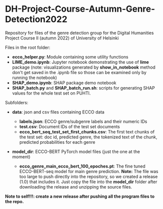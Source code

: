 # DH-Project-Course-Autumn-Genre-Detection2022
Repository for files of the genre detection group for the Digital Humanities Project Course II (autumn 2022) of University of Helsinki

Files in the root folder:

- **ecco_helper.py**: Module containing some utility functions
- **LIME_demo.ipynb**: Jupyter notebook demonstrating the use of **lime** package (note: visualizations generated by **show_in_notebook** method don't get saved in the .ipynb file so those can be examined only by running the notebook) 
- **SHAP_demo.ipynb**: SHAP package demo notebook
- **SHAP_batch.py** and **SHAP_batch_run.sh**: scripts for generating SHAP values for the whole test set on PUHTI. 

Subfolders:

- **data**: json and csv files containing ECCO data
  - **labels.json**:                               ECCO genre/subgenre labels and their numeric IDs
  - **test.csv**:                                  Document IDs of the test set documents
  - **ecco_bert_seq_test_set_first_chunks.csv**:   The first text chunks of the test set: doc id, predicted genre, the tokenized text of the chunk, predicted probabilities for each genre  

- **model_dir**: ECCO-BERT PyTorch model files (just the one at the moment)
  - **ecco_genre_main_ecco_bert_100_epoches.pt**:  The fine tuned ECCO-BERT-seq model for main genre prediction. **Note:** The file was too large to push directly into the repository, so we created a release (1.0) that includes it. Just copy the file into the **model_dir** folder after downloading the release and unzipping the source files.
  
**Note to self!!!: create a new release after pushing all the program files to the repo.**
